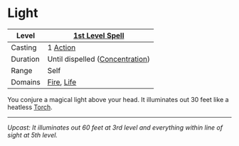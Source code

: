 # Light

| Level    | [1st Level Spell](1st%20Level%20Spells.md)                                   |
| -------- | ---------------------------------------------------------------------------- |
| Casting  | 1 [Action](../../../../Game%20Procedures/Core%20Procedures/Action.md)        |
| Duration | Until dispelled ([Concentration](../../Concentration.md))                    |
| Range    | Self                                                                         |
| Domains  | [Fire](../../Spell%20Domains/Fire.md), [Life](../../Spell%20Domains/Life.md) |

You conjure a magical light above your head. It illuminates out 30 feet like a heatless [Torch](../../../../Items%20and%20Gear/Gear/1%20Coin/Torch.md).

---
*Upcast: It illuminates out 60 feet at 3rd level and everything within line of sight at 5th level.*
